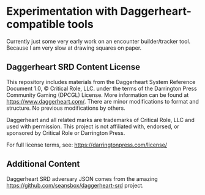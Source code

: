 # Experimentation with Daggerheart-compatible tools

Currently just some very early work on an encounter builder/tracker tool. Because I am very slow at drawing squares on paper.

## Daggerheart SRD Content License

This repository includes materials from the Daggerheart System Reference Document 1.0, © Critical Role, LLC. under the terms of the Darrington Press Community Gaming (DPCGL) License. More information can be found at https://www.daggerheart.com/. There are minor modifications to format and structure. No previous modifications by others.

Daggerheart and all related marks are trademarks of Critical Role, LLC and used with permission. This project is not affiliated with, endorsed, or sponsored by Critical Role or Darrington Press.

For full license terms, see: https://darringtonpress.com/license/

## Additional Content

Daggerheart SRD adversary JSON comes from the amazing https://github.com/seansbox/daggerheart-srd project.
